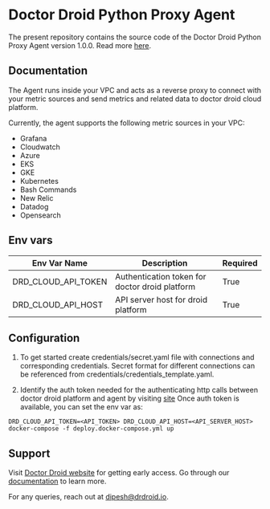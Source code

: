# Doctor Droid Python Proxy Agent

The present repository contains the source code of the Doctor Droid Python Proxy Agent version 1.0.0.
Read more [here](https://github.com/DrDroidLab/drd-vpc-agent).

## Documentation

The Agent runs inside your VPC and acts as a reverse proxy to connect with your metric sources and send
metrics and related data to doctor droid cloud platform.

Currently, the agent supports the following metric sources in your VPC:

* Grafana
* Cloudwatch
* Azure
* EKS
* GKE
* Kubernetes
* Bash Commands
* New Relic
* Datadog
* Opensearch

## Env vars

| Env Var Name        | Description                                    | Required | 
|---------------------|------------------------------------------------|----------|
| DRD_CLOUD_API_TOKEN | Authentication token for doctor droid platform | True     |
| DRD_CLOUD_API_HOST  | API server host for droid platform             | True     |

## Configuration

1. To get started create credentials/secret.yaml file with connections and corresponding credentials.
Secret format for different connections can be referenced from credentials/credentials_template.yaml. 

2. Identify the auth token needed for the authenticating http calls between doctor droid platform and agent by
visiting [site](https://playbooks.drdroid.io/api-keys)
Once auth token is available, you can set the env var as:

```shell
DRD_CLOUD_API_TOKEN=<API_TOKEN> DRD_CLOUD_API_HOST=<API_SERVER_HOST> docker-compose -f deploy.docker-compose.yml up
```

## Support

Visit [Doctor Droid website](https://drdroid.io?utm_param=github-py) for getting early access.
Go through our [documentation](https://docs.drdroid.io?utm_param=github-py) to learn more.

For any queries, reach out at [dipesh@drdroid.io](mailto:dipesh@drdroid.io).
